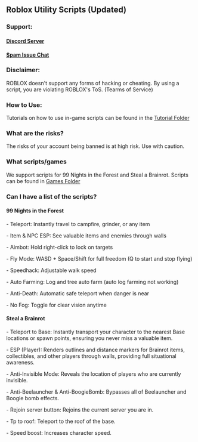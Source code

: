 ## Roblox Utility Scripts (Updated)
### Support:
#### [Discord Server](https://discord.gg/bWKwTmJAQj)
#### [Spam Issue Chat](https://github.com/gamecodeRbx/Spam-Issues)

### Disclaimer:
ROBLOX doesn't support any forms of hacking or cheating. By using a script, you are violating ROBLOX's ToS. (Tearms of Service)

### How to Use:
Tutorials on how to use in-game scripts can be found in the [Tutorial Folder](https://github.com/gamecodeRbx/Scripts/tree/main/tutorial)

### What are the risks?
The risks of your account being banned is at high risk. Use with caution.

### What scripts/games
We support scripts for 99 Nights in the Forest and Steal a Brainrot. Scripts can be found in [Games Folder](https://github.com/gamecodeRbx/Scripts/tree/main/scripts)

### Can I have a list of the scripts?

#### 99 Nights in the Forest
\- Teleport: Instantly travel to campfire, grinder, or any item

\- Item & NPC ESP: See valuable items and enemies through walls

\- Aimbot: Hold right-click to lock on targets

\- Fly Mode: WASD + Space/Shift for full freedom (Q to start and stop flying)

\- Speedhack: Adjustable walk speed

\- Auto Farming: Log and tree auto farm (auto log farming not working)

\- Anti-Death: Automatic safe teleport when danger is near

\- No Fog: Toggle for clear vision anytime

#### Steal a Brainrot

\- Teleport to Base: Instantly transport your character to the nearest Base locations or spawn points, ensuring you never miss a valuable item.

\- ESP (Player): Renders outlines and distance markers for Brainrot items, collectibles, and other players through walls, providing full situational awareness.

\- Anti-Invisible Mode: Reveals the location of players who are currently invisible.

\- Anti-Beelauncher & Anti-BoogieBomb: Bypasses all of Beelauncher and Boogie bomb effects.

\- Rejoin server button: Rejoins the current server you are in.

\- Tp to roof: Teleport to the roof of the base.

\- Speed boost: Increases character speed.

